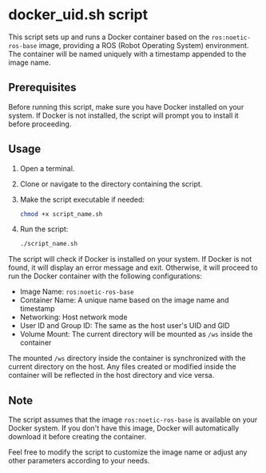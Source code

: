 # docker_uid.sh script

This script sets up and runs a Docker container based on the `ros:noetic-ros-base` image, providing a ROS (Robot Operating System) environment. The container will be named uniquely with a timestamp appended to the image name.

## Prerequisites

Before running this script, make sure you have Docker installed on your system. If Docker is not installed, the script will prompt you to install it before proceeding.

## Usage

1. Open a terminal.

2. Clone or navigate to the directory containing the script.

3. Make the script executable if needed:

   ```bash
   chmod +x script_name.sh
   ```

4. Run the script:

   ```bash
   ./script_name.sh
   ```

The script will check if Docker is installed on your system. If Docker is not found, it will display an error message and exit. Otherwise, it will proceed to run the Docker container with the following configurations:

- Image Name: `ros:noetic-ros-base`
- Container Name: A unique name based on the image name and timestamp
- Networking: Host network mode
- User ID and Group ID: The same as the host user's UID and GID
- Volume Mount: The current directory will be mounted as `/ws` inside the container

The mounted `/ws` directory inside the container is synchronized with the current directory on the host. Any files created or modified inside the container will be reflected in the host directory and vice versa.

## Note

The script assumes that the image `ros:noetic-ros-base` is available on your Docker system. If you don't have this image, Docker will automatically download it before creating the container.

Feel free to modify the script to customize the image name or adjust any other parameters according to your needs.